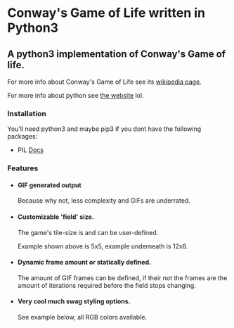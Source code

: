 # Conway's Game of Life written in Python3
## A python3 implementation of Conway's Game of life.

For more info about Conway's Game of Life see its [wikipedia page](https://en.wikipedia.org/wiki/Conway%27s_Game_of_Life "https://en.wikipedia.org/wiki/Conway%27s_Game_of_Life").

For more info about python see [the website](https://python.org/) lol.

### Installation

You'll need python3 and maybe pip3 if you dont have the following packages:
* PIL [Docs](https://pillow.readthedocs.io/en/stable/installation.html#basic-installation)


### Features
* #### GIF generated output
    Because why not, less complexity and GIFs are underrated.


* #### Customizable 'field' size.
    The game's tile-size is and can be user-defined.
    
    Example shown above is 5x5, example underneath is 12x6.

* #### Dynamic frame amount or statically defined.
    The amount of GIF frames can be defined, if their not the frames are the amount of iterations required before the field stops changing.

* #### Very cool much swag styling options.
    See example below, all RGB colors available.
  
